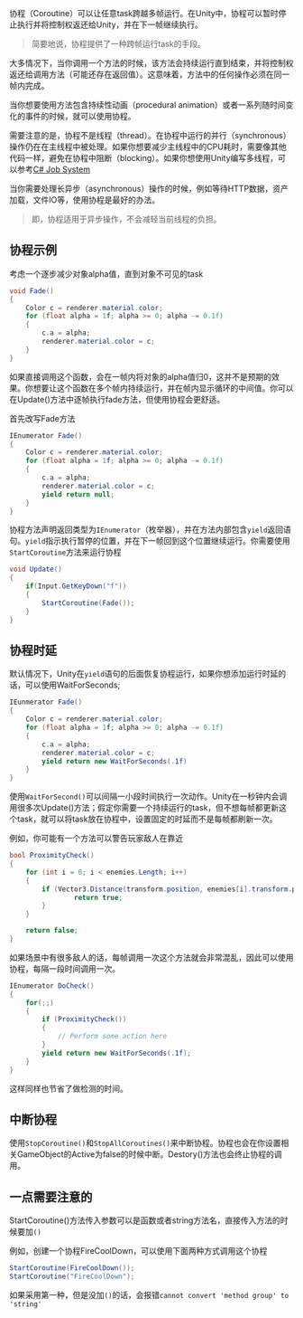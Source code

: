 协程（Coroutine）可以让任意task跨越多帧运行。在Unity中，协程可以暂时停止执行并将控制权返还给Unity，并在下一帧继续执行。

> 简要地说，协程提供了一种跨帧运行task的手段。

大多情况下，当你调用一个方法的时候，该方法会持续运行直到结束，并将控制权返还给调用方法（可能还存在返回值）。这意味着，方法中的任何操作必须在同一帧内完成。

当你想要使用方法包含持续性动画（procedural animation）或者一系列随时间变化的事件的时候，就可以使用协程。

需要注意的是，协程不是线程（thread）。在协程中运行的并行（synchronous）操作仍在在主线程中被处理。如果你想要减少主线程中的CPU耗时，需要像其他代码一样，避免在协程中阻断（blocking）。如果你想使用Unity编写多线程，可以参考[C# Job System](https://docs.unity.cn/2021.3/Documentation/Manual/JobSystem.html)

当你需要处理长异步（asynchronous）操作的时候，例如等待HTTP数据，资产加载，文件IO等，使用协程是最好的办法。

> 即，协程适用于异步操作，不会减轻当前线程的负担。



## 协程示例

考虑一个逐步减少对象alpha值，直到对象不可见的task

```c#
void Fade()
{
    Color c = renderer.material.color;
    for (float alpha = 1f; alpha >= 0; alpha -= 0.1f)
    {
        c.a = alpha;
        renderer.material.color = c;
    }
}
```

如果直接调用这个函数，会在一帧内将对象的alpha值归0，这并不是预期的效果。你想要让这个函数在多个帧内持续运行，并在帧内显示循环的中间值。你可以在Update()方法中逐帧执行fade方法，但使用协程会更舒适。

首先改写Fade方法

```c#
IEnumerator Fade()
{
	Color c = renderer.material.color;
    for (float alpha = 1f; alpha >= 0; alpha -= 0.1f)
    {
        c.a = alpha;
        renderer.material.color = c;
        yield return null;
    }
}
```

协程方法声明返回类型为`IEnumerator`（枚举器），并在方法内部包含`yield`返回语句。`yield`指示执行暂停的位置，并在下一帧回到这个位置继续运行。你需要使用`StartCoroutine`方法来运行协程

```c#
void Update()
{
	if(Input.GetKeyDown("f"))
    {
        StartCoroutine(Fade());
    }
}
```



## 协程时延

默认情况下，Unity在`yield`语句的后面恢复协程运行，如果你想添加运行时延的话，可以使用WaitForSeconds;

```c#
IEunmerator Fade()
{
    Color c = renderer.material.color;
    for (float alpha = 1f; alpha >= 0; alpha -= 0.1f)
    {
        c.a = alpha;
        renderer.material.color = c;
        yield return new WaitForSeconds(.1f)
    }
}
```

使用`WaitForSecond()`可以间隔一小段时间执行一次动作。Unity在一秒钟内会调用很多次Update()方法；假定你需要一个持续运行的task，但不想每帧都更新这个task，就可以将task放在协程中，设置固定的时延而不是每帧都刷新一次。

例如，你可能有一个方法可以警告玩家敌人在靠近

```c#
bool ProximityCheck()
{
    for (int i = 0; i < enemies.Length; i++)
    {
        if (Vector3.Distance(transform.position, enemies[i].transform.position) < dangerDistance) {
                return true;
        }
    }

    return false;
}
```

如果场景中有很多敌人的话，每帧调用一次这个方法就会非常混乱，因此可以使用协程，每隔一段时间调用一次。

```c#
IEnumerator DoCheck()
{
    for(;;)
    {
        if (ProximityCheck())
        {
            // Perform some action here
        }
        yield return new WaitForSeconds(.1f);
    }
}
```

这样同样也节省了做检测的时间。



## 中断协程

使用`StopCoroutine()`和`StopAllCoroutines()`来中断协程。协程也会在你设置相关GameObject的Active为false的时候中断。Destory()方法也会终止协程的调用。



## 一点需要注意的

StartCoroutine()方法传入参数可以是函数或者string方法名，直接传入方法的时候要加`()`

例如，创建一个协程FireCoolDown，可以使用下面两种方式调用这个协程

```C#
StartCoroutine(FireCoolDown());
StartCoroutine("FireCoolDown");
```

如果采用第一种，但是没加`()`的话，会报错`cannot convert 'method group' to 'string'`